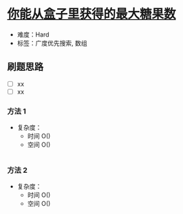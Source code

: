 # [你能从盒子里获得的最大糖果数](https://leetcode-cn.com/problems/maximum-candies-you-can-get-from-boxes/)

- 难度：Hard
- 标签：广度优先搜索, 数组

## 刷题思路

- [ ] xx
- [ ] xx

### 方法 1

- 复杂度：
    - 时间 O()
    - 空间 O()

``` js

```

### 方法 2

- 复杂度：
    - 时间 O()
    - 空间 O()

``` js

```

